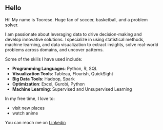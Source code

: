 ## Hello

Hi! My name is Toorese. Huge fan of soccer, basketball, and a problem solver.

I am passionate about leveraging data to drive decision-making and develop innovative solutions. I specialize in using statistical methods, machine learning, and data visualization to extract insights, solve real-world problems across domains, and uncover patterns.

Some of the skills I have used include:

- **Programming Languages**: Python, R, SQL    
- **Visualization Tools**: Tableau, Flourish, QuickSight
- **Big Data Tools**: Hadoop, Spark  
- **Optimization**: Excel, Gurobi, Python  
- **Machine Learning**: Supervised and Unsupervised Learning

In my free time, I love to:
 
- visit new places
- watch anime

You can reach me on [Linkedin](https://www.linkedin.com/in/toorese-l/)

